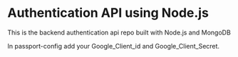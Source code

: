 
# Authentication API using Node.js

This is the backend authentication api repo built with Node.js and MongoDB


In passport-config add your Google_Client_id and Google_Client_Secret.
